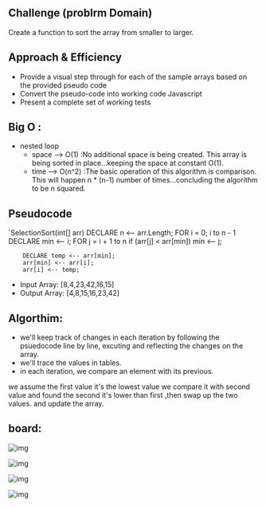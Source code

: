 

## Challenge (problrm Domain)
   
Create a function to sort the array from smaller to larger.


## Approach & Efficiency
* Provide a visual step through for each of the sample arrays based on the provided pseudo code
* Convert the pseudo-code into working code Javascript
* Present a complete set of working tests

## Big O :
- nested loop 
    - space --> O(1) :No additional space is being created. This array is being sorted in place…keeping the space at constant O(1).
    - time --> O(n^2) :The basic operation of this algorithm is comparison. This will happen n * (n-1) number of times…concluding the algorithm to be n squared.



## Pseudocode
`SelectionSort(int[] arr)
    DECLARE n <-- arr.Length;
    FOR i = 0; i to n - 1  
        DECLARE min <-- i;
        FOR j = i + 1 to n
            if (arr[j] < arr[min])
                min <-- j;

        DECLARE temp <-- arr[min];
        arr[min] <-- arr[i];
        arr[i] <-- temp; `

* Input Array: [8,4,23,42,16,15]
* Output Array: [4,8,15,16,23,42]


## Algorthim:
* we'll keep track of changes in each iteration by following the psuedocode line by line, excuting and reflecting the changes on the array.
* we'll trace the values in tables.
* in each iteration, we compare an element with its previous.

we assume the first value it's the lowest value we compare it with second value and found the second it's lower than first ,then swap up the two values.
and update the array.



## board:

![img]('assest/iteration1.jpg')

![img]('challenges/Data-Structures/insertionSort/assest/iteration2.jpg')

![img]('challenges/Data-Structures/insertionSort/assest/iterartion3.jpg')

![img]('challenges/Data-Structures/insertionSort/assest/iteration4.jpg')
